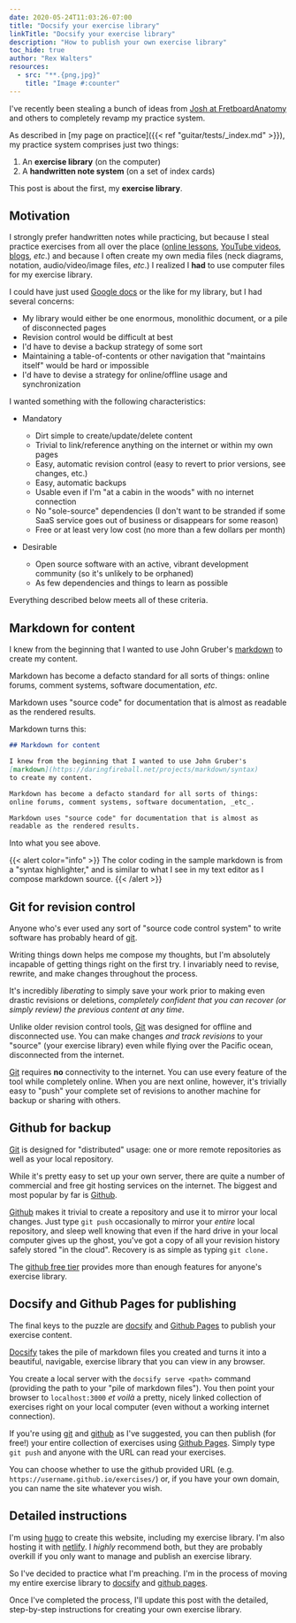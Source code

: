 ```yaml
---
date: 2020-05-24T11:03:26-07:00
title: "Docsify your exercise library"
linkTitle: "Docsify your exercise library"
description: "How to publish your own exercise library"
toc_hide: true
author: "Rex Walters"
resources:
  - src: "**.{png,jpg}"
    title: "Image #:counter"
---
```


I've recently been stealing a bunch of ideas from [Josh at
FretboardAnatomy](https://fretboardanatomy.com) and others to completely revamp
my practice system.

As described in [my page on practice]({{< ref "guitar/tests/_index.md" >}}), my
practice system comprises just two things:

1. An **exercise library** (on the computer)
2. A **handwritten note system** (on a set of index cards)

This post is about the first, my **exercise library**.

## Motivation

I strongly prefer handwritten notes while practicing, but because I steal
practice exercises from all over the place ([online
lessons](https://fretboardanatomy.com), [YouTube
videos](https://www.youtube.com/watch?v=HiUOSahhTCI),
[blogs](https://www.justinguitar.com/), _etc_.) and because I often create my
own media files (neck diagrams, notation, audio/video/image files, _etc_.) I
realized I **had** to use computer files for my exercise library.

I could have just used [Google docs](https://www.google.com/docs/about/) or the like 
for my library, but I had several concerns:

* My library would either be one enormous, monolithic document, or a pile of
  disconnected pages
* Revision control would be difficult at best
* I'd have to devise a backup strategy of some sort
* Maintaining a table-of-contents or other navigation that "maintains itself"
  would be hard or impossible
* I'd have to devise a strategy for online/offline usage and synchronization

I wanted something with the following characteristics:

* Mandatory

  * Dirt simple to create/update/delete content
  * Trivial to link/reference anything on the internet or within my own pages
  * Easy, automatic revision control (easy to revert to prior versions, see
    changes, etc.)
  * Easy, automatic backups
  * Usable even if I'm "at a cabin in the woods" with no internet connection
  * No "sole-source" dependencies (I don't want to be stranded if some SaaS
    service goes out of business or disappears for some reason)
  * Free or at least very low cost (no more than a few dollars per month)

* Desirable

  * Open source software with an active, vibrant development community
    (so it's unlikely to be orphaned)
  * As few dependencies and things to learn as possible

Everything described below meets all of these criteria.

## Markdown for content

I knew from the beginning that I wanted to use John Gruber's
[markdown](https://daringfireball.net/projects/markdown/syntax) to create my
content.

Markdown has become a defacto standard for all sorts of things: online forums,
comment systems, software documentation, _etc_.

Markdown uses "source code" for documentation that is almost as readable as the
rendered results.

Markdown turns this:

```markdown
## Markdown for content

I knew from the beginning that I wanted to use John Gruber's
[markdown](https://daringfireball.net/projects/markdown/syntax)
to create my content.

Markdown has become a defacto standard for all sorts of things:
online forums, comment systems, software documentation, _etc_.

Markdown uses "source code" for documentation that is almost as 
readable as the rendered results.
```

Into what you see above. 

{{< alert color="info" >}}
The color coding in the sample markdown is from a "syntax highlighter," and is
similar to what I see in my text editor as I compose markdown source.
{{< /alert >}}

## Git for revision control

Anyone who's ever used any sort of "source code control system" to write
software has probably heard of [git](https://git-scm.com).

Writing things down helps me compose my thoughts, but I'm absolutely incapable
of getting things right on the first try. I invariably need to revise, rewrite,
and make changes throughout the process.

It's incredibly _liberating_ to simply save your work prior to making
even drastic revisions or deletions, _completely confident that you can recover
(or simply review) the previous content at any time_.

Unlike older revision control tools, [Git](https://git-scm.com) was designed for
offline and disconnected use. You can make changes _and track revisions_ to your
"source" (your exercise library) even while flying over the Pacific ocean,
disconnected from the internet.

[Git](https://git-scm.com) requires **no** connectivity to the internet. You can
use every feature of the tool while completely online. When you are next online,
however, it's trivially easy to "push" your complete set of revisions to another
machine for backup or sharing with others.

## Github for backup

[Git](https://git-scm.com) is designed for "distributed" usage: one or more
remote repositories as well as your local repository.

While it's pretty easy to set up your own server, there are quite a number of
commercial and free git hosting services on the internet. The biggest and most
popular by far is [Github](https://github.com).

[Github](https://github.com) makes it trivial to create a repository and use it
to mirror your local changes. Just type `git push` occasionally to mirror your
_entire_ local repository, and sleep well knowing that even if the hard drive in
your local computer gives up the ghost, you've got a copy of all your revision
history safely stored "in the cloud". Recovery is as simple as typing `git
clone.`

The [github free tier](https://github.com/pricing#feature-comparison) provides
more than enough features for anyone's exercise library.

## Docsify and Github Pages for publishing

The final keys to the puzzle are [docsify](https://docsify.js.org/#/) and
[Github Pages](https://pages.github.com) to publish your exercise content.

[Docsify](https://docsify.js.org/#/) takes the pile of markdown files you
created and turns it into a beautiful, navigable, exercise library
that you can view in any browser.

You create a local server with the `docsify serve <path>` command (providing the
path to your "pile of markdown files"). You then point your browser to
`localhost:3000` _et voilà_ a pretty, nicely linked collection of exercises
right on your local computer (even without a working internet connection).

If you're using [git](https://git-scm.com) and
[github](https://github.com/pricing#feature-comparison) as I've suggested, you
can then publish (for free!) your entire collection of exercises using [Github
Pages](https://pages.github.com). Simply type `git push` and anyone with the URL
can read your exercises.

You can choose whether to use the github provided URL (e.g.
`https://username.github.io/exercises/`) or, if you have your own domain, you
can name the site whatever you wish.

## Detailed instructions

I'm using [hugo](https://gohugo.io) to create this website, including my
exercise library. I'm also hosting it with [netlify](http://www.netlify.com). I
_highly_ recommend both, but they are probably overkill if you only want to
manage and publish an exercise library.

So I've decided to practice what I'm preaching. I'm in the process of moving my
entire exercise library to [docsify](https://docsify.js.org/#/) and [github
pages](https://pages.github.com).

Once I've completed the process, I'll update this post with the detailed,
step-by-step instructions for creating your own exercise library.